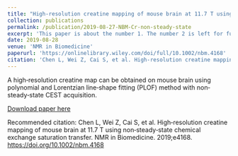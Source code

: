 ```yaml
---
title: "High-resolution creatine mapping of mouse brain at 11.7 T using non-steady-state chemical exchange saturation transfer"
collection: publications
permalink: /publication/2019-08-27-NBM-Cr-non-steady-state
excerpt: 'This paper is about the number 1. The number 2 is left for future work.'
date: 2019-08-28
venue: 'NMR in Biomedicine'
paperurl: 'https://onlinelibrary.wiley.com/doi/full/10.1002/nbm.4168'
citation: 'Chen L, Wei Z, Cai S, et al. High‐resolution creatine mapping of mouse brain at 11.7 T using non‐steady‐state chemical exchange saturation transfer. NMR in Biomedicine. 2019;e4168. https://doi.org/10.1002/nbm.4168'
---
```

A high‐resolution creatine map can be obtained on mouse brain using polynomial and Lorentzian line‐shape fitting (PLOF) method with non‐steady‐state CEST acquisition.

[Download paper here](https://onlinelibrary.wiley.com/doi/full/10.1002/nbm.4168)

Recommended citation: Chen L, Wei Z, Cai S, et al. High‐resolution creatine mapping of mouse brain at 11.7 T using non‐steady‐state chemical exchange saturation transfer. NMR in Biomedicine. 2019;e4168. https://doi.org/10.1002/nbm.4168